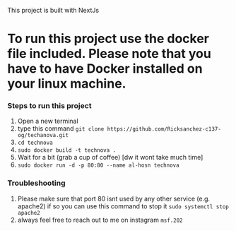 This project is built with NextJs 

# To run this project use the docker file included. Please note that you have to have Docker installed on your linux machine. 

### Steps to run this project
1. Open a new terminal
2. type this command `git clone https://github.com/Ricksanchez-c137-og/techanova.git`
3. `cd technova` 
4. `sudo docker build -t technova .`
5. Wait for a bit (grab a cup of coffee) [dw it wont take much time]
6. `sudo docker run -d -p 80:80 --name al-hosn technova`


### Troubleshooting

1. Please make sure that port 80 isnt used by any other service (e.g. apache2) if so you can use this command to stop it 
`sudo systemctl stop apache2`
2. always feel free to reach out to me on instagram `msf.202`